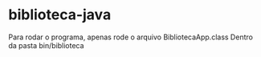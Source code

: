 # biblioteca-java

Para rodar o programa, apenas rode o arquivo BibliotecaApp.class
Dentro da pasta bin/biblioteca
